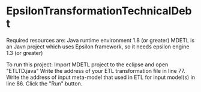 # EpsilonTransformationTechnicalDebt

Required resources are:
    Java runtime environment 1.8 (or greater)
    MDETL is an Javn project which uses Epsilon framework, so it needs epsilon engine 1.3 (or greater)
    
To run this project:
    Import MDETL project to the eclipse and open "ETLTD.java"
    Write the address of your ETL transformation file in line 77. 
    Write the address of input meta-model that used in ETL for input model(s) in line 86.
    Click the "Run" button. 
